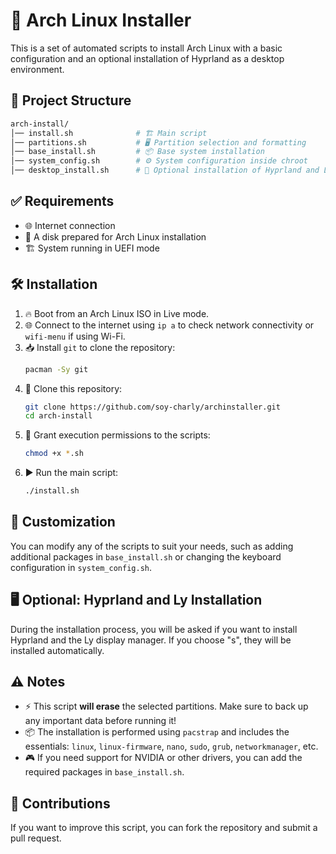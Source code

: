 # 🚀 Arch Linux Installer

This is a set of automated scripts to install Arch Linux with a basic configuration and an optional installation of Hyprland as a desktop environment.

## 📂 Project Structure

```bash
arch-install/
│── install.sh              # 🏗️ Main script
│── partitions.sh           # 🖥️ Partition selection and formatting
│── base_install.sh         # 📦 Base system installation
│── system_config.sh        # ⚙️ System configuration inside chroot
│── desktop_install.sh      # 🎨 Optional installation of Hyprland and Ly
```

## ✅ Requirements

- 🌐 Internet connection  
- 💾 A disk prepared for Arch Linux installation  
- 🏗️ System running in UEFI mode  

## 🛠️ Installation

1. 🔥 Boot from an Arch Linux ISO in Live mode.  
2. 🌐 Connect to the internet using `ip a` to check network connectivity or `wifi-menu` if using Wi-Fi.  
3. 📥 Install `git` to clone the repository:  
   ```bash
   pacman -Sy git
   ```
4. 📂 Clone this repository:  
   ```bash
   git clone https://github.com/soy-charly/archinstaller.git
   cd arch-install
   ```
5. 🔑 Grant execution permissions to the scripts:  
   ```bash
   chmod +x *.sh
   ```
6. ▶️ Run the main script:  
   ```bash
   ./install.sh
   ```

## 🎨 Customization

You can modify any of the scripts to suit your needs, such as adding additional packages in `base_install.sh` or changing the keyboard configuration in `system_config.sh`.

## 🖥️ Optional: Hyprland and Ly Installation

During the installation process, you will be asked if you want to install Hyprland and the Ly display manager. If you choose "s", they will be installed automatically.

## ⚠️ Notes

- ⚡ This script **will erase** the selected partitions. Make sure to back up any important data before running it!  
- 📦 The installation is performed using `pacstrap` and includes the essentials: `linux`, `linux-firmware`, `nano`, `sudo`, `grub`, `networkmanager`, etc.  
- 🎮 If you need support for NVIDIA or other drivers, you can add the required packages in `base_install.sh`.  

## 🤝 Contributions

If you want to improve this script, you can fork the repository and submit a pull request.
